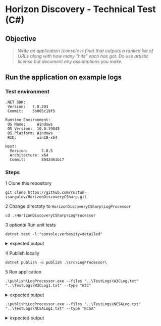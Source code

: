# Horizon Discovery - Technical Test (C#)

## Objective

> *Write an application (console is fine) that outputs a ranked list of URLs along with how many "hits" each has got. Do use artistic license but document any assumptions you make.*

## Run the application on example logs

### Test environment

```shell
.NET SDK:
 Version:   7.0.203
 Commit:    5b005c19f5

Runtime Environment:
 OS Name:     Windows
 OS Version:  10.0.19045
 OS Platform: Windows
 RID:         win10-x64

Host:
  Version:      7.0.5
  Architecture: x64
  Commit:       8042d61b17
```

### Steps

1 Clone this repository

```shell
git clone https://github.com/rustam-isangulov/HorizonDiscoveryCSharp.git
```

2 Change directoty to `HorizonDiscoveryCSharp\LogProcessor`

```shell
cd .\HorizonDiscoveryCSharp\LogProcessor
```

3 *optional* Run unit tests

```shell
dotnet test -l:"console;verbosity=detailed"
```

<details><summary>expected output</summary>
<p>

```shell
[xUnit.net 00:00:00.00] xUnit.net VSTest Adapter v2.4.5+1caef2f33e (64-bit .NET 7.0.5)
[xUnit.net 00:00:00.26]   Discovering: LogProcessor.Tests
[xUnit.net 00:00:00.28]   Discovered:  LogProcessor.Tests
[xUnit.net 00:00:00.29]   Starting:    LogProcessor.Tests
  Passed LogProcessor.Tests.FilterUnitTests.ApplyingFilterWithFieldsMismatch [4 ms]

  Passed LogProcessor.Tests.FormatInfoUnitTests.W3CParsing [6 ms]

  Passed LogProcessor.Tests.ProcessorUnitTests.CreaingProcessorWithNoFormatInfo [3 ms]

  Passed LogProcessor.Tests.AggregateUnitTests.BasicAggregateWithNonUniqueDestinationFields [3 ms]

  Passed LogProcessor.Tests.SorterUnitTests.SortingByNonExistingField [5 ms]

  Passed LogProcessor.Tests.LogEntriesUnitTests.CreatingLogEntries [8 ms]

  Passed LogProcessor.Tests.LogFieldsUnitTests.CreatingFieldsObject [8 ms]

  Passed LogProcessor.Tests.SorterUnitTests.SortingLogEntriesAscending [1 ms]

  Passed LogProcessor.Tests.LogFieldsUnitTests.CreatingFieldsWithNonDistinctNames [< 1 ms]

  Passed LogProcessor.Tests.SorterUnitTests.SortingLogEntriesDescending [< 1 ms]

  Passed LogProcessor.Tests.FormatInfoUnitTests.W3CColumnNamesParsingForBadFieldEmpty [4 ms]

  Passed LogProcessor.Tests.AggregateUnitTests.BasicAggregate [4 ms]

  Passed LogProcessor.Tests.FilterUnitTests.FilteringLogEntries [7 ms]

  Passed LogProcessor.Tests.FormatInfoUnitTests.W3CSelectingEntries [3 ms]

  Passed LogProcessor.Tests.FormatInfoUnitTests.NCSAParsing [< 1 ms]
  Passed LogProcessor.Tests.ProcessorUnitTests.ProcessingNCSALogs [9 ms]

  Passed LogProcessor.Tests.ProcessorUnitTests.EmptyProcessorEmptyFileList [< 1 ms]

  Passed LogProcessor.Tests.FormatInfoUnitTests.W3CColumnNamesParsingForBadFieldSpecifier [2 ms]

  Passed LogProcessor.Tests.ProcessorUnitTests.ProcessingW3CLogsWithFilter [2 ms]

  Passed LogProcessor.Tests.FormatInfoUnitTests.W3CColumnNamesParsing [2 ms]
  Passed LogProcessor.Tests.ProcessorUnitTests.ProcessingW3CLogs [2 ms]

  Passed LogProcessor.Tests.ProcessorUnitTests.ProcessingW3CLogsWithSorter [3 ms]

[xUnit.net 00:00:00.39]   Finished:    LogProcessor.Tests
  Passed LogProcessor.Tests.ProcessorUnitTests.ProcessingNCSALogsWithFilter [2 ms]

  Passed LogProcessor.Tests.ProcessorUnitTests.ProcessingW3CLogsWithAggregator [2 ms]

  Passed LogProcessor.Tests.ProgramUnitTests.GoodArgumentsString [38 ms]

  Passed LogProcessor.Tests.ProgramUnitTests.EmptyArgumentsString [23 ms]
  Standard Output Messages:
 Description:
   Log processor parses log files, filters, aggregates and outputs ranked list of entries.

 Usage:
   testhost [options]

 Options:
   --files <files> (REQUIRED)    Files to process
   --type <NCSA|W3C> (REQUIRED)  Processor type
   --version                     Show version information
   -?, -h, --help                Show help and usage information






Test Run Successful.
Total tests: 26
     Passed: 26
 Total time: 0.7814 Seconds
```
</p>
</details>

4 Publish locally

```shell
dotnet publish -o publish .\src\LogProcessor\
```
5 Run application

```shell
.\publish\LogProcessor.exe --files "..\TestLogs\W3CLog.txt" "..\TestLogs\W3CLog1.txt" --type "W3C"
```

<details><summary>expected output</summary>
<p>

```shell
files to process:
         ..\TestLogs\W3CLog.txt
         ..\TestLogs\W3CLog1.txt
log type: W3C
Processed logs output:
18 /images/picture.jpg 2002-05-04 17:42:22
12 /images/cartoon.gif 2002-05-04 17:42:25
6 /images/text.txt 2002-05-03 17:42:25
```
</p>
</details>

```shell
.\publish\LogProcessor.exe --files "..\TestLogs\NCSALog.txt" "..\TestLogs\NCSALog1.txt" --type "NCSA"
```

<details><summary>expected output</summary>
<p>

```shell
files to process:
         ..\TestLogs\NCSALog.txt
         ..\TestLogs\NCSALog1.txt
log type: NCSA
Processed logs output:
18 /images/picture.jpg 04/May/2002:17:42:22 +0100 3256
12 /images/cartoon.gif 04/May/2002:17:42:25 +0100 3256
6 /images/text.txt 03/May/2002:17:42:25 +0100 3256
```
</p>
</details>

